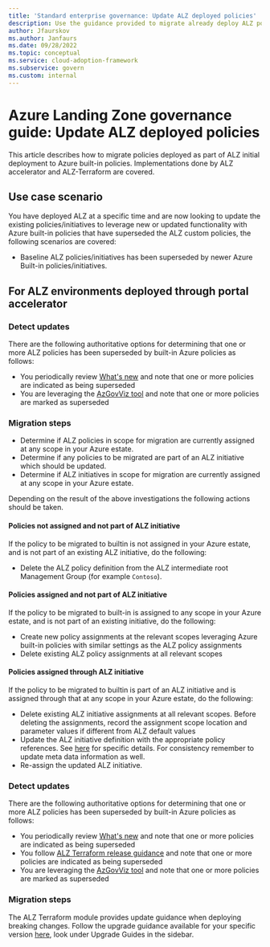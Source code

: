 ```yaml
---
title: 'Standard enterprise governance: Update ALZ deployed policies'
description: Use the guidance provided to migrate already deploy ALZ policies to Azure built-in policies.
author: Jfaurskov
ms.author: Janfaurs
ms.date: 09/28/2022
ms.topic: conceptual
ms.service: cloud-adoption-framework
ms.subservice: govern
ms.custom: internal
---
```




# Azure Landing Zone governance guide: Update ALZ deployed policies

This article describes how to migrate policies deployed as part of ALZ initial deployment to Azure built-in policies. Implementations done by ALZ accelerator and ALZ-Terraform are covered.

## Use case scenario  
You have deployed ALZ at a specific time and are now looking to update the existing policies/initiatives to leverage new or updated functionality with Azure built-in policies that have superseded the ALZ custom policies, the following scenarios are covered:
- Baseline ALZ policies/initiatives has been superseded by newer Azure Built-in policies/initiatives.

## For ALZ environments deployed through portal accelerator

### Detect updates
There are the following authoritative options for determining that one or more ALZ policies has been superseded by built-in Azure policies as follows:
- You periodically review [What's new](https://github.com/Azure/Enterprise-Scale/wiki/Whats-new) and note that one or more policies are indicated as being superseded
- You are leveraging the [AzGovViz tool](https://github.com/JulianHayward/Azure-MG-Sub-Governance-Reporting) and note that one or more policies are marked as superseded

### Migration steps 
- Determine if ALZ policies in scope for migration are currently assigned at any scope in your Azure estate. 
- Determine if any policies to be migrated are part of an ALZ initiative which should be updated. 
- Determine if ALZ initiatives in scope for migration are currently assigned at any scope in your Azure estate. 

Depending on the result of the above investigations the following actions should be taken.

#### Policies not assigned and not part of ALZ initiative
If the policy to be migrated to builtin is not assigned in your Azure estate, and is not part of an existing ALZ initiative, do the following:

- Delete the ALZ policy definition from the ALZ intermediate root Management Group (for example `Contoso`).

#### Policies assigned and not part of ALZ initiative 
If the policy to be migrated to built-in is assigned to any scope in your Azure estate, and is not part of an existing initiative, do the following:
- Create new policy assignments at the relevant scopes leveraging Azure built-in policies with similar settings as the ALZ policy assignments
- Delete existing ALZ policy assignments at all relevant scopes

#### Policies assigned through ALZ initiative
If the policy to be migrated to builtin is part of an ALZ initiative and is assigned through that at any scope in your Azure estate, do the following:
- Delete existing ALZ initiative assignments at all relevant scopes. Before deleting the assignments, record the assignment scope location and parameter values if different from ALZ default values
- Update the ALZ initiative definition with the appropriate policy references. See [here](https://github.com/Azure/Enterprise-Scale/tree/main/src/resources/Microsoft.Authorization) for specific details. For consistency remember to update meta data information as well.
- Re-assign the updated ALZ initiative.

### Detect updates

There are the following authoritative options for determining that one or more ALZ policies has been superseded by built-in Azure policies as follows:
- You periodically review [What's new](https://github.com/Azure/Enterprise-Scale/wiki/Whats-new) and note that one or more policies are indicated as being superseded
- You follow [ALZ Terraform release guidance](https://github.com/Azure/terraform-azurerm-caf-enterprise-scale/wiki/%5BUser-Guide%5D-Module-Releases) and note that one or more policies are indicated as being superseded
- You are leveraging the [AzGovViz tool](https://github.com/JulianHayward/Azure-MG-Sub-Governance-Reporting) and note that one or more policies are marked as  superseded

### Migration steps

The ALZ Terraform module provides update guidance when deploying breaking changes. Follow the upgrade guidance available for your specific version [here](https://github.com/Azure/terraform-azurerm-caf-enterprise-scale/wiki), look under Upgrade Guides in the sidebar.

